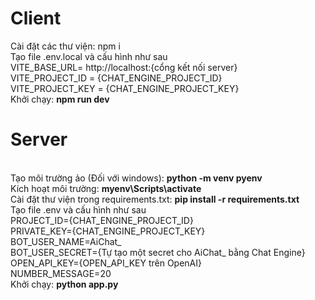 <h1>Client</h1>
Cài đặt các thư viện: npm i </br>
Tạo file .env.local và cấu hình như sau </br>
VITE_BASE_URL= http://localhost:{cổng kết nối server} </br>
VITE_PROJECT_ID = {CHAT_ENGINE_PROJECT_ID} </br>
VITE_PROJECT_KEY = {CHAT_ENGINE_PROJECT_KEY} </br>
Khởi chạy: <b>npm run dev</b> </br>
<h1>Server</h1> </br>
Tạo môi trường ảo (Đối với windows): <b>python -m venv pyenv</b> </br>
Kích hoạt môi trường: <b>myenv\Scripts\activate</b> </br>
Cài đặt thư viện trong requirements.txt: <b>pip install -r requirements.txt</b> </br>
Tạo file .env và cấu hình như sau </br>
PROJECT_ID={CHAT_ENGINE_PROJECT_ID}</br>
PRIVATE_KEY={CHAT_ENGINE_PROJECT_KEY}</br>
BOT_USER_NAME=AiChat_</br>
BOT_USER_SECRET={Tự tạo một secret cho AiChat_ bằng Chat Engine}</br>
OPEN_API_KEY={OPEN_API_KEY trên OpenAI}</br>
NUMBER_MESSAGE=20</br>
Khởi chạy: <b>python app.py</b>


